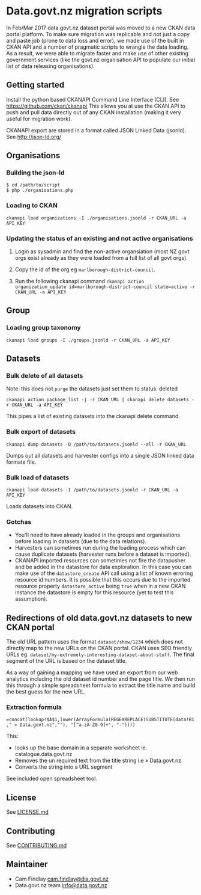 # Data.govt.nz migration scripts

In Feb/Mar 2017 data.govt.nz dataset portal was moved to a new CKAN data portal platform. To make sure migration was replicable and not just a copy and paste job (prone to data loss and error), we made use of the built in CKAN API and a number of pragmatic scripts to wrangle the data loading. As a result, we were able to migrate faster and make use of other existing government services (like the govt.nz organisation API to populate our initial list of data releasing organisations).

## Getting started
Install the python based CKANAPI Command Line Interface (CLI). See https://github.com/ckan/ckanapi
This allows you at use the CKAN API to push and pull data directly out of any CKAN installation (making it very useful for migration work).

CKANAPI export are stored in a format called JSON Linked Data (jsonld). See http://json-ld.org/

## Organisations
### Building the json-ld

```
$ cd /path/to/script
$ php ./organisations.php
```

### Loading to CKAN

`ckanapi load organizations -I ./organisations.jsonld -r CKAN_URL -a API_KEY`

### Updating the status of an existing and not active organisations

 1. Login as sysadmin and find the non-active organsiation (most NZ govt orgs exist already as they were loaded from a full list of all govt orgs).

 2. Copy the id of the org eg `marlborough-district-council`.

 3. Run the following ckanapi command `ckanapi action organization_update id=marlborough-district-council state=active -r CKAN_URL -a API_KEY`



## Group
### Loading group taxonomy
`ckanapi load groups -I ./groups.jsonld -r CKAN_URL -a API_KEY
`
## Datasets
### Bulk delete of all datasets
Note: this does not `purge` the datasets just set them to status: deleted

`ckanapi action package_list -j -r CKAN_URL | ckanapi delete datasets -r CKAN_URL -a API_KEY`

This pipes a list of existing datasets into the ckanapi delete command.

### Bulk export of datasets

`ckanapi dump datasets -O /path/to/datasets.jsonld --all -r CKAN_URL`

Dumps out all datasets and harvester configs into a single JSON linked data formate file.

### Bulk load of datasets

`ckanapi load datasets -I /path/to/datasets.jsonld -r CKAN_URL -a API_KEY`

Loads datasets into CKAN.

### Gotchas
 - You'll need to have already loaded in the groups and organisations before loading in datasets (due to the data relations).
 - Harvesters can sometimes run during the loading process which can cause duplicate datasets (harvester runs before a dataset is imported).
 - CKANAPI imported resources can sometimes not fire the datapusher and be added in the datastore for data exploration. In this case you can make use of the `datastore_create` API call using a list of known erroring resource id numbers. It is possible that this occurs due to the imported resource property `datastore_active` being `true` when in a new CKAN instance the datastore is empty for this resource (yet to test this assumption).

## Redirections of old data.govt.nz datasets to new CKAN portal

The old URL pattern uses the format `dataset/show/1234` which does not directly map to the new URLs on the CKAN portal. CKAN uses SEO friendly URLs eg. `dataset/my-extremely-interesting-dataset-about-stuff`. The final segment of the URL is based on the dataset title.

As a way of gaining a mapping we have used an export from our web analytics including the old dataset id number and the page title. We then run this through a simple spreadsheet formula to extract the title name and build the best guess for the new URL.

### Extraction formula

`=concat(lookup!$A$1,lower(ArrayFormula(REGEXREPLACE(SUBSTITUTE(data!B1," » Data.govt.nz",""), "[^a-zA-Z0-9]+", "-"))))`

This:
 - looks up the base domain in a separate worksheet ie. catalogue.data.govt.nz
 - Removes the un required text from the title string i.e » Data.govt.nz
 - Converts the string into a URL segment

See included open spreadsheet tool.

## License
See [LICENSE.md](LICENSE.md)

## Contributing
See [CONTRIBUTING.md](CONTRIBUTING.md)

## Maintainer
 - Cam Findlay <cam.findlay@dia.govt.nz>
 - Data.govt.nz team <info@data.govt.nz>
